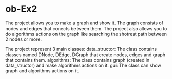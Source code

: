 # ob-Ex2
The project allows you to make a graph and show it.
The graph consists of nodes and edges that conects between them.
The project also allows you to do algorithms actions on the graph like searching the shotrest path between 2 nodes or more.

The project represent 3 main classes:
data_structor: The class contains classes named DNode, DEdge, DGraph that create nodes, edges and graph that contains them.
algorithms: The class contains graph (created in data_structor) and make algorithms actions on it.
gui: The class can show graph and algorithms actions on it.
